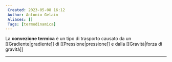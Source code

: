 ```yaml
---
 Created: 2023-05-08 16:12
 Author: Antonio Gelain
 Aliases: []
 Tags: [termodinamica]
---
```


La **convezione termica** è un tipo di trasporto causato da un [[Gradiente|gradiente]] di [[Pressione|pressione]] e dalla [[Gravità|forza di gravità]]

---

